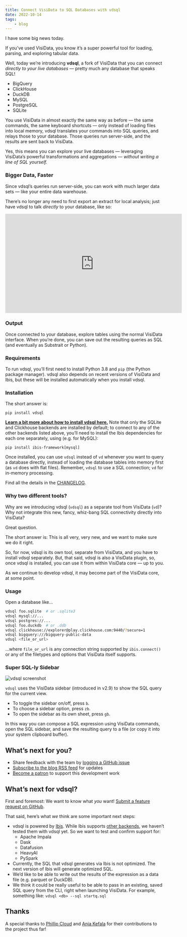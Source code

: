```yaml
---
title: Connect VisiData to SQL Databases with vdsql
date: 2022-10-14
tags:
    - blog
---
```




I have some big news today.

If you’ve used VisiData, you know it’s a super powerful tool for loading, parsing, and exploring tabular data.

Well, today we’re introducing **vdsql**, a fork of VisiData that you can connect *directly to your live databases* — pretty much any database that speaks SQL!

- BigQuery
- ClickHouse
- DuckDB
- MySQL
- PostgreSQL
- SQLite

You use VisiData in almost exactly the same way as before — the same commands, the same keyboard shortcuts — only instead of loading files into local memory, vdsql translates your commands into SQL queries, and relays those to your database. Those queries run server-side, and the results are sent back to VisiData.

Yes, this means you can explore your live databases — leveraging VisiData’s powerful transformations and aggregations — *without writing a line of SQL yourself.*

### Bigger Data, Faster

Since vdsql’s queries run server-side, you can work with much larger data sets — like your entire data warehouse.

There’s no longer any need to first export an extract for local analysis; just have vdsql to talk *directly* to your database, like so:

<iframe width="560" height="315" src="https://www.youtube.com/embed/y3voGFX359I" title="YouTube video player" frameborder="0" allow="accelerometer; autoplay; clipboard-write; encrypted-media; gyroscope; picture-in-picture" allowfullscreen></iframe>

### Output

Once connected to your database, explore tables using the normal VisiData interface. When you’re done, you can save out the resulting queries as SQL (and eventually as Substrait or Python).

### Requirements

To run vdsql, you’ll first need to install Python 3.8 and `pip` (the Python package manager).  vdsql also depends on recent versions of VisiData and Ibis, but these will be installed automatically when you install vdsql.

### Installation

The short answer is:

`pip install vdsql`

**[Learn a bit more about how to install vdsql here.](https://github.com/visidata/vdsql/blob/develop/README.md#install-latest-release)** Note that only the SQLite and Clickhouse backends are installed by default; to connect to any of the other backends listed above, you’ll need to install the Ibis dependencies for each one separately, using (e.g. for MySQL):

`pip install ibis-framework[mysql]`

Once installed, you can use `vdsql` instead of `vd` whenever you want to query a database directly, instead of loading the database tables into memory first (as `vd` does with flat files).  Remember, `vdsql` to use a SQL connection; `vd` for in-memory processing.

Find all the details in the [CHANGELOG](https://github.com/visidata/vdsql/blob/develop/CHANGELOG.md).

### Why two different tools?

Why are we introducing vdsql (`vdsql`) as a separate tool from VisiData (`vd`)? Why not integrate this new, fancy, whiz-bang SQL connectivity directly into VisiData?

Great question.

The short answer is: This is all very, very new, and we want to make sure we do it right.

So, for now, vdsql is its own tool, separate from VisiData, and you have to install vdsql separately. But, that said, vdsql is also a VisiData plugin, so, once vdsql is installed, you can use it from within VisiData core — up to you.

As we continue to develop vdsql, it may become part of the VisiData core, at some point.

### Usage

Open a database like…

```bash
vdsql foo.sqlite  # or .sqlite3
vdsql mysql://...
vdsql postgres://...
vdsql foo.duckdb  # or .ddb
vdsql clickhouse://explorer@play.clickhouse.com:9440/?secure=1
vdsql bigquery:///bigquery-public-data
vdsql <file_or_url>
```

…where `file_or_url` is any connection string supported by `ibis.connect()` or any of the filetypes and options that VisiData itself supports.

### Super SQL-ly Sidebar

![vdsql screenshot](/blog/2022/assets/vdsql-screenshot-2022.jpg)

`vdsql` uses the VisiData sidebar (introduced in v2.9) to show the SQL query for the current view.

- To toggle the sidebar on/off, press `b`.
- To choose a sidebar option, press `zb`.
- To open the sidebar as its own sheet, press `gb`.

In this way you can compose a SQL expression using VisiData commands, open the SQL sidebar, and save the resulting query to a file (or copy it into your system clipboard buffer).

## What’s next for you?

- Share feedback with the team by [logging a GitHub issue](https://github.com/visidata/vdsql/issues)
- [Subscribe to the blog RSS feed](https://www.visidata.org/feed.xml) for updates
- [Become a patron](https://www.patreon.com/bePatron?u=13873753) to support this development work

## What’s next for vdsql?

First and foremost: We want to know what *you* want! [Submit a feature request on GitHub](https://github.com/visidata/vdsql/issues).

That said, here’s what *we* think are some important next steps:

- vdsql is powered by [Ibis](https://ibis-project.org/). While Ibis supports [other backends](https://ibis-project.org/docs/3.1.0/backends/), we haven’t tested them with vdsql yet. So we want to test and confirm support for:
    - Apache Impala
    - Dask
    - Datafusion
    - HeavyAI
    - PySpark
- Currently, the SQL that vdsql generates via Ibis is not optimized. The next version of Ibis will generate optimized SQL.
- We’d like to be able to write out the results of the expression as a data file (e.g. parquet or DuckDB).
- We think it could be really useful to be able to pass in an existing, saved SQL query from the CLI, right when launching VisiData. For example, something like: `vdsql <db> --sql startq.sql`

## Thanks

A special thanks to [Phillip Cloud](https://github.com/cpcloud) and [Anja Kefala](https://github.com/anjakefala) for their contributions to the project thus far!


